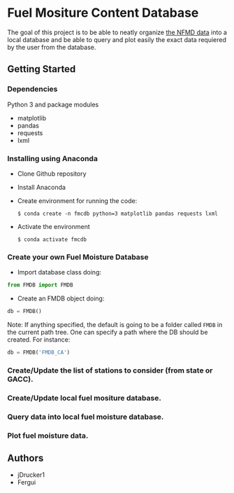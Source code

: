 # Fuel Mositure Content Database

The goal of this project is to be able to neatly organize [the NFMD data](http://www.wfas.net/nfmd/public/index.php) into a local database and be able to query and plot easily the exact data requiered by the user from the database.

## Getting Started

### Dependencies

Python 3 and package modules
* matplotlib 
* pandas 
* requests 
* lxml

### Installing using Anaconda

* Clone Github repository
* Install Anaconda
* Create environment for running the code:

      $ conda create -n fmcdb python=3 matplotlib pandas requests lxml

* Activate the environment

      $ conda activate fmcdb

### Create your own Fuel Moisture Database

* Import database class doing:
```python
from FMDB import FMDB
```
* Create an FMDB object doing:
```python
db = FMDB()
```

Note: If anything specified, the default is going to be a folder called `FMDB` in the current path tree. One can specify a path where the DB should be created. For instance:
```python
db = FMDB('FMDB_CA')
```

### Create/Update the list of stations to consider (from state or GACC).
### Create/Update local fuel mositure database.
### Query data into local fuel moisture database.
### Plot fuel moisture data.

## Authors

* jDrucker1
* Fergui
